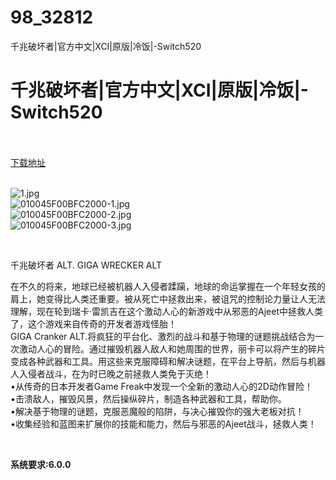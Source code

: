 # 98_32812
千兆破坏者|官方中文|XCI|原版|冷饭|-Switch520
# 千兆破坏者|官方中文|XCI|原版|冷饭|-Switch520
 <br/></br>
[下载地址](https://www.switch520.cc/article/32812 "下载地址")
<br/></br>

<p><img title="1.jpg" src="https://www.switch520.cc/muke_img/2022_06_13_89028dc85e06d.jpg" alt="1.jpg"><br>
<img title="010045F00BFC2000-1.jpg" src="https://www.switch520.cc/muke_img/2022_06_13_8ddd4e55ca8a2.jpg" alt="010045F00BFC2000-1.jpg"><br>
<img title="010045F00BFC2000-2.jpg" src="https://www.switch520.cc/muke_img/2022_06_13_10a30408515e4.jpg" alt="010045F00BFC2000-2.jpg"><br>
<img title="010045F00BFC2000-3.jpg" src="https://www.switch520.cc/muke_img/2022_06_13_2c39b7c0f7d64.jpg" alt="010045F00BFC2000-3.jpg"></p>
<p>&nbsp;</p>
<p>千兆破坏者 ALT. GIGA WRECKER ALT</p>
<p>在不久的将来，地球已经被机器人入侵者蹂躏，地球的命运掌握在一个年轻女孩的肩上，她变得比人类还重要。被从死亡中拯救出来，被诅咒的控制论力量让人无法理解，现在轮到瑞卡·雷凯吉在这个激动人心的新游戏中从邪恶的Ajeet中拯救人类了，这个游戏来自传奇的开发者游戏怪胎！<br>
GIGA Cranker ALT.将疯狂的平台化、激烈的战斗和基于物理的谜题挑战结合为一次激动人心的冒险。通过摧毁机器人敌人和她周围的世界，丽卡可以将产生的碎片变成各种武器和工具。用这些来克服障碍和解决谜题，在平台上导航，然后与机器人入侵者战斗，在为时已晚之前拯救人类免于灭绝！<br>
•从传奇的日本开发者Game Freak中发现一个全新的激动人心的2D动作冒险！<br>
•击溃敌人，摧毁风景，然后操纵碎片，制造各种武器和工具，帮助你。<br>
•解决基于物理的谜题，克服恶魔般的陷阱，与决心摧毁你的强大老板对抗！<br>
•收集经验和蓝图来扩展你的技能和能力，然后与邪恶的Ajeet战斗，拯救人类！</p>
<p>&nbsp;</p>
<p><strong>系统要求:6.0.0</strong></p>



